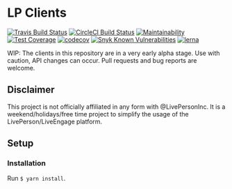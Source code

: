 # LP Clients

[![Travis Build Status](https://travis-ci.org/busybeaver/lp-libs.svg?branch=master)](https://travis-ci.org/busybeaver/lp-libs)
[![CircleCI Build Status](https://circleci.com/gh/busybeaver/lp-libs.svg?style=shield)](https://circleci.com/gh/busybeaver/lp-libs)
[![Maintainability](https://api.codeclimate.com/v1/badges/6046092c94b7b4417a64/maintainability)](https://codeclimate.com/github/busybeaver/lp-libs/maintainability)
[![Test Coverage](https://api.codeclimate.com/v1/badges/6046092c94b7b4417a64/test_coverage)](https://codeclimate.com/github/busybeaver/lp-libs/test_coverage)
[![codecov](https://codecov.io/gh/busybeaver/lp-libs/branch/master/graph/badge.svg)](https://codecov.io/gh/busybeaver/lp-libs)
[![Snyk Known Vulnerabilities](https://snyk.io/test/github/busybeaver/lp-libs/badge.svg)](https://snyk.io/test/github/busybeaver/lp-libs)
[![lerna](https://img.shields.io/badge/maintained%20with-lerna-cc00ff.svg)](https://lernajs.io/)

WIP: The clients in this repository are in a very early alpha stage. Use with caution, API changes can occur. Pull requests and bug reports are welcome.

## Disclaimer

This project is not officially affiliated in any form with @LivePersonInc. It is a weekend/holidays/free time project to simplify the usage of the LivePerson/LiveEngage platform.

## Setup

### Installation

Run `$ yarn install`.

